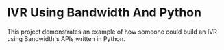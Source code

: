 # IVR Using Bandwidth And Python

This project demonstrates an example of how someone could build an IVR using Bandwidth's APIs written in Python.
